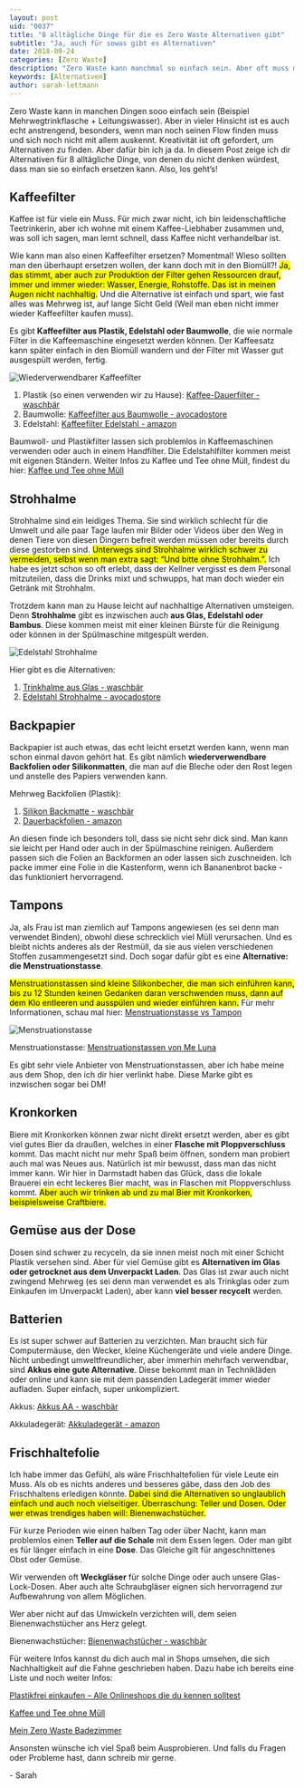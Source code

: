 ```yaml
---
layout: post
uid: "0037"
title: "8 alltägliche Dinge für die es Zero Waste Alternativen gibt"
subtitle: "Ja, auch für sowas gibt es Alternativen"
date: 2018-09-24
categories: [Zero Waste]
description: "Zero Waste kann manchmal so einfach sein. Aber oft muss man sich erst zurecht finden. Ich zeige dir heute 8 Alternativen für ganz alltägliche Dinge."
keywords: [Alternativen]
author: sarah-lettmann
---
```

Zero Waste kann in manchen Dingen sooo einfach sein (Beispiel Mehrwegtrinkflasche + Leitungswasser). Aber in vieler Hinsicht ist es auch echt anstrengend, besonders, wenn man noch seinen Flow finden muss und sich noch nicht mit allem auskennt. Kreativität ist oft gefordert, um Alternativen zu finden. Aber dafür bin ich ja da. In diesem Post zeige ich dir Alternativen für 8 alltägliche Dinge, von denen du nicht denken würdest, dass man sie so einfach ersetzen kann. Also, los geht’s!

## Kaffeefilter
Kaffee ist für viele ein Muss. Für mich zwar nicht, ich bin leidenschaftliche Teetrinkerin, aber ich wohne mit einem Kaffee-Liebhaber zusammen und, was soll ich sagen, man lernt schnell, dass Kaffee nicht verhandelbar ist.

Wie kann man also einen Kaffeefilter ersetzen? Momentmal! Wieso sollten man den überhaupt ersetzen wollen, der kann doch mit in den Biomüll?! <mark>Ja, das stimmt, aber auch zur Produktion der Filter gehen Ressourcen drauf, immer und immer wieder: Wasser, Energie, Rohstoffe. Das ist in meinen Augen nicht nachhaltig.</mark> Und die Alternative ist einfach und spart, wie fast alles was Mehrweg ist, auf lange Sicht Geld (Weil man eben nicht immer wieder Kaffeefilter kaufen muss).

Es gibt **Kaffeefilter aus Plastik, Edelstahl oder Baumwolle**, die wie normale Filter in die Kaffeemaschine eingesetzt werden können. Der Kaffeesatz kann später einfach in den Biomüll wandern und der Filter mit Wasser gut ausgespült werden, fertig.

![Wiederverwendbarer Kaffeefilter](/assets/inpost-images/2018/2018-09-24-kaffeefilter-wiederverwendbar.jpg "© {{ site.title }}")

1. Plastik (so einen verwenden wir zu Hause): [Kaffee-Dauerfilter - waschbär](https://www.waschbaer.de/shop/kaffee-dauerfilter-21904)
2. Baumwolle: [Kaffeefilter aus Baumwolle - avocadostore](https://www.avocadostore.de/products/123809-kaffeefilter-in-2-groessen-aus-baumwolle-tante-olga)
3. Edelstahl: [Kaffeefilter Edelstahl - amazon](https://www.amazon.de/Risingmed-RISINDMED%C2%AE-Wiederverwendbar-Kaffeefilter-rutschfesten/dp/B07BXSH1YL/ref=sr_1_25?ie=UTF8&qid=1537693727&sr=8-25&keywords=kaffeefilter+edelstahl)

Baumwoll- und Plastikfilter lassen sich problemlos in Kaffeemaschinen verwenden oder auch in einem Handfilter. Die Edelstahlfilter kommen meist mit eigenen Ständern. Weiter Infos zu Kaffee und Tee ohne Müll, findest du hier: [Kaffee und Tee ohne Müll](zero-waste-kaffee-und-tee-ohne-muell)

## Strohhalme
Strohhalme sind ein leidiges Thema. Sie sind wirklich schlecht für die Umwelt und alle paar Tage laufen mir Bilder oder Videos über den Weg in denen Tiere von diesen Dingern befreit werden müssen oder bereits durch diese gestorben sind. <mark>Unterwegs sind Strohhalme wirklich schwer zu vermeiden, selbst wenn man extra sagt: “Und bitte ohne Strohhalm.”.</mark> Ich habe es jetzt schon so oft erlebt, dass der Kellner vergisst es dem Personal mitzuteilen, dass die Drinks mixt und schwupps, hat man doch wieder ein Getränk mit Strohhalm.

Trotzdem kann man zu Hause leicht auf nachhaltige Alternativen umsteigen. Denn **Strohhalme** gibt es inzwischen auch **aus Glas, Edelstahl oder Bambus**. Diese kommen meist mit einer kleinen Bürste für die Reinigung oder können in der Spülmaschine mitgespült werden.

![Edelstahl Strohhalme](/assets/inpost-images/2018/2018-09-24-edelstahl-strohhalme.jpg "© {{ site.title }}")

Hier gibt es die Alternativen:
1. [Trinkhalme aus Glas - waschbär](https://www.waschbaer.de/shop/trinkhalme-aus-glas-4er-set-31593)
2. [Edelstahl Strohhalme - avocadostore](https://www.avocadostore.de/wohnen/kueche#q%3Dstrohhalm%26t%3Dno%26cats%3D1Wohnen%2520%2526%2520Leben%26catl%3D2Wohnen%2520%2526%2520Leben%26p%3D1%26ci%3DCategory_facet%253D1%253A2Wohnen%2520%2526%2520Leben)

## Backpapier
Backpapier ist auch etwas, das echt leicht ersetzt werden kann, wenn man schon einmal davon gehört hat. Es gibt nämlich **wiederverwendbare Backfolien oder Silikonmatten**, die man auf die Bleche oder den Rost legen und anstelle des Papiers verwenden kann.

Mehrweg Backfolien (Plastik):
1. [Silikon Backmatte - waschbär](https://www.waschbaer.de/shop/backmatte-aus-silikon-23860)
2. [Dauerbackfolien - amazon](https://www.amazon.de/gp/product/B01EROBHF6/ref=oh_aui_detailpage_o04_s00?ie=UTF8&psc=1)

An diesen finde ich besonders toll, dass sie nicht sehr dick sind. Man kann sie leicht per Hand oder auch in der Spülmaschine reinigen. Außerdem passen sich die Folien an Backformen an oder lassen sich zuschneiden. Ich packe immer eine Folie in die Kastenform, wenn ich Bananenbrot backe - das funktioniert hervorragend.

## Tampons
Ja, als Frau ist man ziemlich auf Tampons angewiesen (es sei denn man verwendet Binden), obwohl diese schrecklich viel Müll verursachen. Und es bleibt nichts anderes als der Restmüll, da sie aus vielen verschiedenen Stoffen zusammengesetzt sind. Doch sogar dafür gibt es eine **Alternative: die Menstruationstasse**.

<mark>Menstruationstassen sind kleine Silikonbecher, die man sich einführen kann, bis zu 12 Stunden keinen Gedanken daran verschwenden muss, dann auf dem Klo entleeren und ausspülen und wieder einführen kann.</mark> Für mehr Informationen, schau mal hier: [Menstruationstasse vs Tampon](/blog/menstruationstasse-vs-tampon)

![Menstruationstasse](/assets/inpost-images/2017/2017-08-13-menstruationstasse-mit-seife.jpg "© {{ site.title }}")

Menstruationstasse: [Menstruationstassen von Me Luna](https://www.me-luna.eu/)

Es gibt sehr viele Anbieter von Menstruationstassen, aber ich habe meine aus dem Shop, den ich dir hier verlinkt habe. Diese Marke gibt es inzwischen sogar bei DM!

## Kronkorken
Biere mit Kronkorken können zwar nicht direkt ersetzt werden, aber es gibt viel gutes Bier da draußen, welches in einer **Flasche mit Ploppverschluss** kommt. Das macht nicht nur mehr Spaß beim öffnen, sondern man probiert auch mal was Neues aus. Natürlich ist mir bewusst, dass man das nicht immer kann. Wir hier in Darmstadt haben das Glück, dass die lokale Brauerei ein echt leckeres Bier macht, was in Flaschen mit Ploppverschluss kommt. <mark>Aber auch wir trinken ab und zu mal Bier mit Kronkorken, beispielsweise Craftbiere.</mark>

## Gemüse aus der Dose
Dosen sind schwer zu recyceln, da sie innen meist noch mit einer Schicht Plastik versehen sind. Aber für viel Gemüse gibt es **Alternativen im Glas oder getrocknet aus dem Unverpackt Laden**. Das Glas ist zwar auch nicht zwingend Mehrweg (es sei denn man verwendet es als Trinkglas oder zum Einkaufen im Unverpackt Laden), aber kann **viel besser recycelt** werden.

## Batterien
Es ist super schwer auf Batterien zu verzichten. Man braucht sich für Computermäuse, den Wecker, kleine Küchengeräte und viele andere Dinge. Nicht unbedingt umweltfreundlicher, aber immerhin mehrfach verwendbar, sind **Akkus eine gute Alternative**. Diese bekommt man in Technikläden oder online und kann sie mit dem passenden Ladegerät immer wieder aufladen. Super einfach, super unkompliziert.

Akkus: [Akkus AA - waschbär](https://www.waschbaer.de/shop/akku-nimh-aa-mignon-31909)

Akkuladegerät: [Akkuladegerät - amazon](https://www.amazon.de/gp/product/B00FEFQM44/ref=oh_aui_detailpage_o07_s00?ie=UTF8&psc=1)

## Frischhaltefolie
Ich habe immer das Gefühl, als wäre Frischhaltefolien für viele Leute ein Muss. Als ob es nichts anderes und besseres gäbe, dass den Job des Frischhaltens erledigen könnte. <mark>Dabei sind die Alternativen so unglaublich einfach und auch noch vielseitiger. Überraschung: Teller und Dosen. Oder wer etwas trendiges haben will: Bienenwachstücher.</mark>

Für kurze Perioden wie einen halben Tag oder über Nacht, kann man problemlos einen **Teller auf die Schale** mit dem Essen legen. Oder man gibt es für länger einfach in eine **Dose**. Das Gleiche gilt für angeschnittenes Obst oder Gemüse.

Wir verwenden oft **Weckgläser** für solche Dinge oder auch unsere Glas-Lock-Dosen. Aber auch alte Schraubgläser eignen sich hervorragend zur Aufbewahrung von allem Möglichen.

Wer aber nicht auf das Umwickeln verzichten will, dem seien Bienenwachstücher ans Herz gelegt.

Bienenwachstücher: [Bienenwachstücher - waschbär](https://www.waschbaer.de/shop/bees-wrap-medium-42403)

Für weitere Infos kannst du dich auch mal in Shops umsehen, die sich Nachhaltigkeit auf die Fahne geschrieben haben. Dazu habe ich bereits eine Liste und noch weiter Infos: 

[Plastikfrei einkaufen – Alle Onlineshops die du kennen solltest](/blog/plastikfrei-einkaufen-alle-onlineshops)

[Kaffee und Tee ohne Müll](/blog/zero-waste-kaffee-und-tee-ohne-muell)

[Mein Zero Waste Badezimmer](/blog/mein-zero-waste-badezimmer)

Ansonsten wünsche ich viel Spaß beim Ausprobieren. Und falls du Fragen oder Probleme hast, dann schreib mir gerne.

\- Sarah
